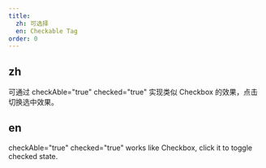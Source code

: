 ```yaml
---
title:
  zh: 可选择
  en: Checkable Tag
order: 0
---
```


## zh

可通过 checkAble="true" checked="true" 实现类似 Checkbox 的效果，点击切换选中效果。

## en

checkAble="true" checked="true" works like Checkbox, click it to toggle checked state.
